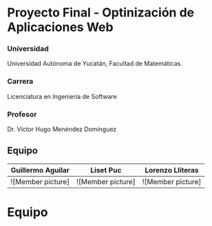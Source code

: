 # Proyecto Final - Optinización de Aplicaciones Web

### Universidad

Universidad Autónoma de Yucatán, Facultad de Matemáticas.

### Carrera

Licenciatura en Ingeniería de Software

### Profesor

Dr. Víctor Hugo Menéndez Domínguez

## Equipo

|                    Guillermo Aguilar                    |                  Liset Puc                   |                    Lorenzo Lliteras                     |
| :--------------------------------------------------: | :-------------------------------------------------: | :------------------------------------------------: |
| ![Member picture] | ![Member picture] | ![Member picture] |


# Equipo
